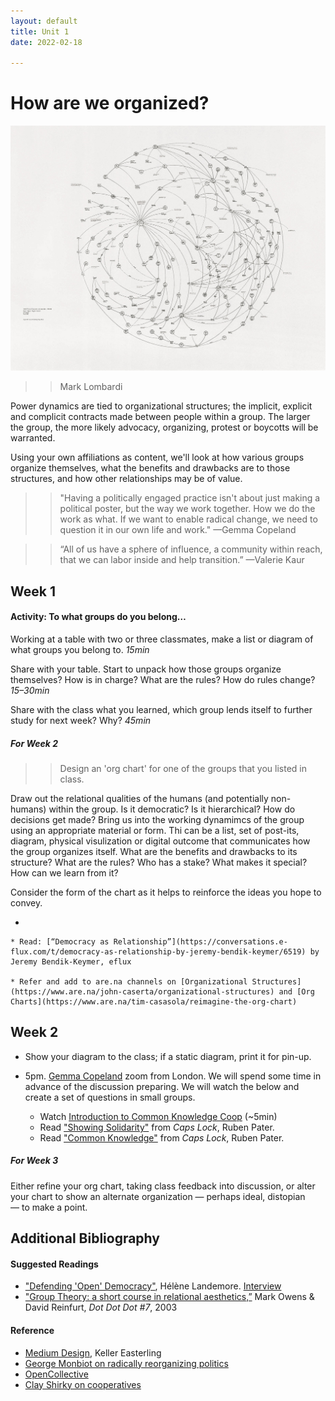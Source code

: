 ```yaml
---
layout: default
title: Unit 1
date: 2022-02-18

---
```


# How are we organized?


![Mark Lombardi](/img/04-Mark-Lombardi.jpg)
>>Mark Lombardi

Power dynamics are tied to organizational structures; the implicit, explicit and complicit contracts made between people within a group. The larger the group, the more likely advocacy, organizing, protest or boycotts will be warranted. 

Using your own affiliations as content, we'll look at how various groups organize themselves, what the benefits and drawbacks are to those structures, and how other relationships may be of value.



>>"Having a politically engaged practice isn't about just making a political poster, but the way we work together. How we do the work as what. If we want to enable radical change, we need to question it in our own life and work." —Gemma Copeland

>>“All of us have a sphere of influence, a community within reach, that we can labor inside and help transition.” —Valerie Kaur


## Week 1

#### Activity: To what groups do you belong…

Working at a table with two or three classmates, make a list or diagram of what groups you belong to.
*15min*
<!-- 2017 doc [Add to this Doc](https://docs.google.com/document/d/1OAJ9aUnOGOpoQdGYAhQdMmB9MGnQWZS3hA7caDqpt0s/edit?usp=sharing)
-->

Share with your table. Start to unpack how those groups organize themselves? How is in charge? What are the rules? How do rules change?
*15–30min*

Share with the class what you learned, which group lends itself to further study for next week? Why?
*45min*

##### For Week 2

>>Design an 'org chart' for one of the groups that you listed in class.

Draw out the relational qualities of the humans (and potentially non-humans) within the group. Is it democratic? Is it hierarchical? How do decisions get made? Bring us into the working dynamimcs of the group using an appropriate material or form. Thi can be a list, set of post-its, diagram, physical visulization or digital outcome that communicates how the group organizes itself. What are the benefits and drawbacks to its structure? What are the rules? Who has a stake? What makes it special? How can we learn from it?  

Consider the form of the chart as it helps to reinforce the ideas you hope to convey. 

* 

    * Read: [“Democracy as Relationship”](https://conversations.e-flux.com/t/democracy-as-relationship-by-jeremy-bendik-keymer/6519) by Jeremy Bendik-Keymer, eflux

    * Refer and add to are.na channels on [Organizational Structures](https://www.are.na/john-caserta/organizational-structures) and [Org Charts](https://www.are.na/tim-casasola/reimagine-the-org-chart)


## Week 2

- Show your diagram to the class; if a static diagram, print it for pin-up. 

- 5pm. [Gemma Copeland](https://gemmacope.land/) zoom from London. We will spend some time in advance of the discussion preparing. We will watch the below and create a set of questions in small groups.

    * Watch [Introduction to Common Knowledge Coop](https://youtu.be/STnlU1T9im4?t=748) (~5min)
    * Read ["Showing Solidarity"](https://drive.google.com/file/d/1XRtBXvtdN6AmkccUm5NgWBnadDXFCJDb/view?usp=sharing) from *Caps Lock*, Ruben Pater. 
    * Read ["Common Knowledge"](https://drive.google.com/file/d/1YuMMMfZYEIu3SVAH4FvHVg6xPs8iwppJ/view?usp=sharing) from *Caps Lock*, Ruben Pater. 


##### For Week 3

Either refine your org chart, taking class feedback into discussion, or alter your chart to show an alternate organization — perhaps ideal, distopian — to make a point.


## Additional Bibliography

#### Suggested Readings
* ["Defending 'Open' Democracy"](https://amc.sas.upenn.edu/h%C3%A9l%C3%A8ne-landemore-open-democracy), Hélène Landemore. [Interview](https://www.nytimes.com/2021/02/23/opinion/ezra-klein-podcast-helene-landemore.html)
* ["Group Theory: a short course in relational aesthetics,”](https://drive.google.com/file/d/1NDSwXJf9bpTEcxs7C-2lrawuZV7ejPBj/view?usp=sharing) Mark Owens & David Reinfurt, *Dot Dot Dot #7*, 2003


#### Reference
* [Medium Design](https://youtu.be/x7RhIK9OIAE), Keller Easterling
* [George Monbiot on radically reorganizing politics](https://www.youtube.com/watch?v=Z7MFJ4EFezQ&ab_channel=VersoBooks)
* [OpenCollective](https://opencollective.com/)
* [Clay Shirky on cooperatives](https://www.youtube.com/watch?v=sPQViNNOAkw) 


<!--
* [The Problem With Participatory Democracy Is the Participants](https://www.nytimes.com/2017/06/29/opinion/sunday/the-problem-with-participatory-democracy-is-the-participants.html)
-->



<!-- <?xml version="1.0" encoding="UTF-8"?>
<svg width="200px" height="200px" version="1.1" viewBox="0 0 1200 1200" xmlns="http://www.w3.org/2000/svg">
 <path d="m1034.4 226.56-172.62-172.62c-4.0508-4.0508-9.5391-6.3242-15.262-6.3242h-665.73c-11.914 0-21.574 9.6641-21.574 21.574v1061.6c0 11.914 9.6641 21.574 21.574 21.574h838.35c11.914 0 21.574-9.6641 21.574-21.574v-888.98c0-5.7266-2.2617-11.211-6.3125-15.25zm-166.3-105.27 98.949 98.949h-98.949zm-665.74 987.94v-1018.5h622.59v151.04c0 11.914 9.6641 21.574 21.574 21.574h151.04v845.84zm127.52-809.65c0-11.914 9.6641-21.574 21.574-21.574h248.51c11.914 0 21.574 9.6641 21.574 21.574 0 11.914-9.6641 21.574-21.574 21.574h-248.5c-11.926 0-21.586-9.6602-21.586-21.574zm540.17 130.32c0 11.914-9.6641 21.574-21.574 21.574l-497.01 0.003906c-11.914 0-21.574-9.6641-21.574-21.574 0-11.914 9.6641-21.574 21.574-21.574l497-0.003906c11.926 0 21.586 9.6523 21.586 21.574zm0 130.33c0 11.914-9.6641 21.574-21.574 21.574h-497.01c-11.914 0-21.574-9.6641-21.574-21.574 0-11.914 9.6641-21.574 21.574-21.574l497-0.003906c11.926 0 21.586 9.6523 21.586 21.578zm0 130.32c0 11.914-9.6641 21.574-21.574 21.574h-497.01c-11.914 0-21.574-9.6641-21.574-21.574 0-11.914 9.6641-21.574 21.574-21.574h497c11.926 0 21.586 9.6602 21.586 21.574zm0 130.32c0 11.914-9.6641 21.574-21.574 21.574h-497.01c-11.914 0-21.574-9.6641-21.574-21.574 0-11.914 9.6641-21.574 21.574-21.574h497c11.926 0 21.586 9.6602 21.586 21.574zm0 130.32c0 11.914-9.6641 21.574-21.574 21.574h-497.01c-11.914 0-21.574-9.6641-21.574-21.574 0-11.914 9.6641-21.574 21.574-21.574h497c11.926 0 21.586 9.6641 21.586 21.574z" fill="#34495d"/>
</svg>
-->